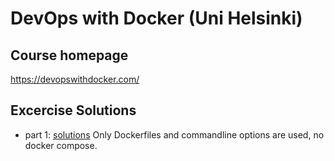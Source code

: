# DevOps with Docker (Uni Helsinki)

## Course homepage

<https://devopswithdocker.com/>

## Excercise Solutions

- part 1: [solutions](./part1/EXERCISES.md) Only Dockerfiles and commandline options are used, no docker compose.
    
